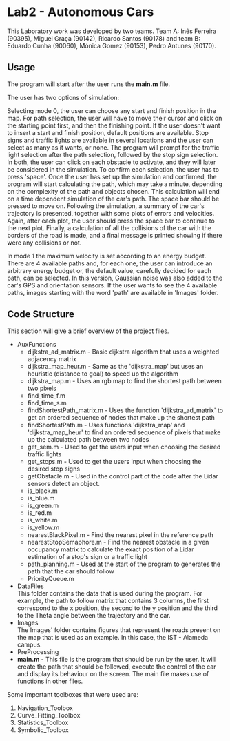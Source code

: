 # Lab2 - Autonomous Cars
This Laboratory work was developed by two teams. Team A:  Inês Ferreira (90395), Miguel Graça (90142), Ricardo Santos (90178) and team B: Eduardo Cunha (90060), Mónica Gomez (90153), Pedro Antunes (90170).

## Usage

The program will start after the user runs the **main.m** file. 

The user has two options of simulation:

Selecting mode 0, the user can choose any start and finish position in the map. 
For path selection, the user will have to move their cursor and click on the starting point first, and then the finishing point.
If the user doesn't want to insert a start and finish position, default positions are available.
Stop signs and traffic lights are available in several locations and the user can select as many as it wants, or none.
The program will prompt for the traffic light selection after the path selection, followed by the stop sign selection.
In both, the user can click on each obstacle to activate, and they will later be considered in the simulation.
To confirm each selection, the user has to press 'space'.
Once the user has set up the simulation and confirmed, the program will start calculating the path, which may take a minute, depending on the complexity of the path and objects chosen.
This calculation will end on a time dependent simulation of the car's path.
The space bar should be pressed to move on.
Following the simulation, a summary of the car's trajectory is presented, together with some plots of errors and velocities.
Again, after each plot, the user should press the space bar to continue to the next plot.
Finally, a calculation of all the collisions of the car with the borders of the road is made, and a final message is printed showing if there were any collisions or not.

In mode 1 the maximum velocity is set according to an energy budget.
There are 4 available paths and, for each one, the user can introduce an arbitrary energy budget or, the default value, carefully decided for each path, can be selected.
In this version, Gaussian noise was also added to the car's GPS and orientation sensors.
If the user wants to see the 4 available paths, images starting with the word 'path' are available in 'Images' folder.

## Code Structure
This section will give a brief overview of the project files.

* AuxFunctions
    * dijkstra_ad_matrix.m - Basic dijkstra algorithm that uses a weighted adjacency matrix
    * dijkstra_map_heur.m - Same as the 'dijkstra_map' but uses an heuristic (distance to goal) to speed up the algorithm
    * dijkstra_map.m - Uses an rgb map to find the shortest path between two pixels
    * find_time_f.m
    * find_time_s.m
    * findShortestPath_matrix.m - Uses the function 'dijkstra_ad_matrix' to get an ordered sequence of nodes that make up the shortest path
    * findShortestPath.m - Uses functions 'dijkstra_map' and 'dijkstra_map_heur' to find an ordered sequence of pixels that make up the calculated path between two nodes 
    * get_sem.m - Used to get the users input when choosing the desired traffic lights
    * get_stops.m - Used to get the users input when choosing the desired stop signs
    * getObstacle.m - Used in the control part of the code after the Lidar sensors detect an object.
    * is_black.m
    * is_blue.m
    * is_green.m
    * is_red.m
    * is_white.m
    * is_yellow.m
    * nearestBlackPixel.m - Find the nearest pixel in the reference path
    * nearestStopSemaphore.m - Find the nearest obstacle in a given occupancy matrix to calculate the exact position of a Lidar estimation of a stop's sign or a traffic light
    * path_planning.m - Used at the start of the program to generates the path that the car should follow
    * PriorityQueue.m
* DataFiles\
    This folder contains the data that is used during the program. For example, the path to follow matrix that contains 3 columns, the first correspond to the x position, the second to the y position and the third to the Theta angle between the trajectory and the car.
* Images\
    The Images' folder contains figures that represent the roads present on the map that is used as an example. In this case, the IST - Alameda campus.
* PreProcessing
* **main.m** - This file is the program that should be run by the user. It will create the path that should be followed, execute the control of the car and display its behaviour on the screen. The main file makes use of functions in other files.

Some important toolboxes that were used are:

1. Navigation_Toolbox
2. Curve_Fitting_Toolbox
3. Statistics_Toolbox
4. Symbolic_Toolbox
